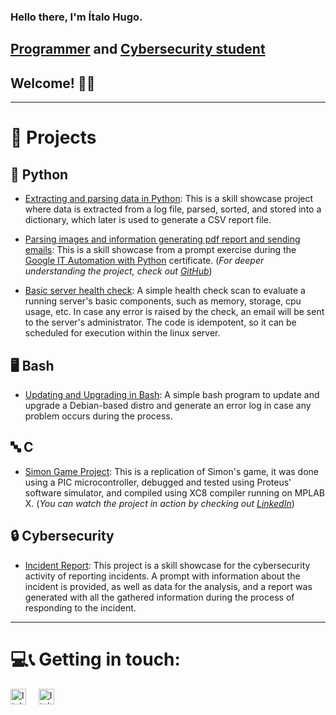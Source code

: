 ### Hello there, I'm Ítalo Hugo.

## [Programmer][0] and [Cybersecurity student][1]

## Welcome! 👋😁  

---  

# 👾 Projects  

## 🐍 Python  

- [Extracting and parsing data in Python][2]: This is a skill showcase project where data is extracted from a log file,
parsed, sorted, and stored into a dictionary, which later is used to generate a CSV report file.  

- [Parsing images and information generating pdf report and sending emails][3]: This is a skill showcase from a prompt
exercise during the [Google IT Automation with Python][4] certificate.
(*For deeper understanding the project, check out [GitHub][3]*)  

- [Basic server health check][5]: A simple health check scan to evaluate a running server's basic components, such as
memory, storage, cpu usage, etc. In case any error is raised by the check, an email will be sent to the server's
administrator. The code is idempotent, so it can be scheduled for execution within the linux server.  

## 🖥️ Bash  

- [Updating and Upgrading in Bash][6]: A simple bash program to update and upgrade a Debian-based distro and generate an
error log in case any problem occurs during the process.  

## 🔤 C  

- [Simon Game Project][7]: This is a replication of Simon's game, it was done using a PIC microcontroller, debugged and
tested using Proteus' software simulator, and compiled using XC8 compiler running on MPLAB X. (*You can watch the
project in action by checking out [LinkedIn][8]*)  

## 🔒 Cybersecurity  

- [Incident Report][9]: This project is a skill showcase for the cybersecurity activity of reporting incidents. A prompt
with information about the incident is provided, as well as data for the analysis, and a report was generated with all
the gathered information during the process of responding to the incident.  

---  

# 💻📞 Getting in touch:  

[<img alt="Italo Hugo | Gmail" src="https://assets.dryicons.com/uploads/icon/svg/7991/542d59e8-621a-4332-a462-4edea4e31742.svg" title="Email" width="25px"/>][email]&nbsp;&nbsp;&nbsp;&nbsp;
[<img alt="Italo Hugo | LinkedIn" src="https://assets.dryicons.com/uploads/icon/svg/9739/f5c30466-2c9f-49b2-9ef6-e5107182920c.svg" title="LinkedIn" width="25px"/>][linkedin]  

[0]: <https://github.com/ItaloHugoMDS>
[1]: <https://www.linkedin.com/in/italohugomds>
[2]: <https://github.com/ItaloHugoMDS/Extracting_and_parsing_data_in_Python>
[3]: <https://github.com/ItaloHugoMDS/Parsing_images_and_information_generating_pdf_report_and_sending_emails>
[4]: <https://www.coursera.org/account/accomplishments/specialization/certificate/SZ5MYEQC5RUK>
[5]: <https://github.com/ItaloHugoMDS/Basic_server_health_check>
[6]: <https://github.com/ItaloHugoMDS/Updating_and_Upgrading_in_Bash>
[7]: <https://github.com/ItaloHugoMDS/Simon-Game-Project---PIC18F4520---Milford-4x20-BKP>
[8]: <https://www.linkedin.com/posts/italohugomds_this-is-a-showcase-of-my-simon-game-project-activity-7122417932701188096-V0bT?utm_source=share&utm_medium=member_desktop>
[9]: <https://github.com/ItaloHugoMDS/Incident_Report>
[email]:<mailto:silvaitalohugom@gmail.com>
[linkedin]:<https://www.linkedin.com/in/italohugomds>  

[//]: # (https://cdn.jsdelivr.net/npm/simple-icons@3.13.0/icons/gmail.svg)  
[//]: # (https://cdn.jsdelivr.net/npm/simple-icons@3.13.0/icons/linkedin.svg)  
